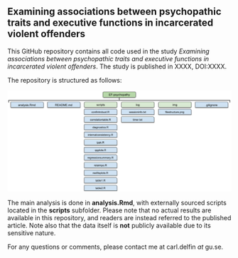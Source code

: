 ## Examining associations between psychopathic traits and executive functions in incarcerated violent offenders

This GitHub repository contains all code used in the study *Examining associations between psychopathic traits and executive functions in incarcerated violent offenders*. The study is published in XXXX, DOI:XXXX.

The repository is structured as follows:

![fileandfolderstructure](https://raw.githubusercontent.com/carldelfin/EF-psychopathy/master/img/filestructure.png)

The main analysis is done in **analysis.Rmd**, with externally sourced scripts located in the **scripts** subfolder. Please note that no actual results are available in this repository, and readers are instead referred to the published article. Note also that the data itself is **not** publicly available due to its sensitive nature.

For any questions or comments, please contact me at carl.delfin *at* gu.se.
